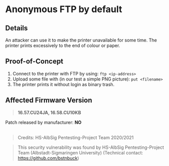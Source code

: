 # Anonymous FTP by default

## Details
An attacker can use it to make the printer unavailable for some time.
The printer prints excessively to the end of colour or paper.

## Proof-of-Concept

1. Connect to the printer with FTP by using:
	`ftp <ip-address>`
2. Upload some file with (in our test a simple PNG picture):
	`put <filename>`
3. The printer prints it without login as binary trash.

## Affected Firmware Version
> **16.57.CU24JA, 16.58.CU10KB**

Patch released by manufacturer: **NO**
</br></br>



> Credits: HS-AlbSig Pentesting-Project Team 2020/2021

> This security vulnerability was found by HS-AlbSig Pentesting-Project Team (Albstadt-Sigmaringen University) (Technical contact: https://github.com/bstnbuck)